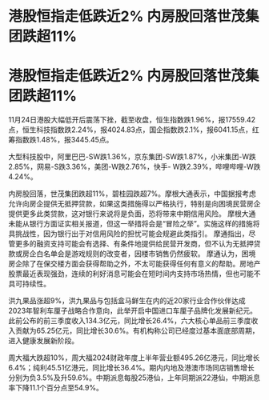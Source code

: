 # 港股恒指走低跌近2% 内房股回落世茂集团跌超11%

# 港股恒指走低跌近2% 内房股回落世茂集团跌超11%

11月24日港股大幅低开后震荡下挫，截至收盘，恒生指数跌1.96%，报17559.42点，恒生科技指数跌2.24%，报4024.83点，国企指数跌2.1%，报6041.15点，红筹指数跌1.48%，报3445.45点。

大型科技股中，阿里巴巴-SW跌1.36%，京东集团-SW跌1.87%，小米集团-W跌2.85%，网易-S跌3.36%，美团-W跌2.76%，快手-
W跌2.39%，哔哩哔哩-W跌4.24%。

内房股回落，世茂集团跌超11%，碧桂园跌超7%。摩根大通表示，中国据报考虑允许向房企提供无抵押贷款，如果这类措施得以严格执行，特别是向困境民营房企提供更多此类贷款，这对银行来说将是负面，恐将带来中期信用风险。
摩根大通未能从银行方面证实相关报道，但这一举措将会是“冒险之举”。实施这样的措施将具挑战性，因为银行出于对信用风险的担忧可能会规避此类指引。
摩通指出，尽管更多的融资支持可能会有选择、有条件地提供给民营开发商，但不认为无抵押贷款或房企白名单会是游戏规则的改变者，因楼市销售仍然疲软。
摩通认为，困境房企除了在保交楼方面会获得帮助之外，不太可能获得任何有意义的帮助。房地产股票最近表现强劲，连续的利好消息可能会在短时间内支持市场热情，但也可能不具可持续性。

洪九果品涨超9%，洪九果品与包括盒马鲜生在内的近20家行业合作伙伴达成2023年智利车厘子战略合作意向，此举开启中国进口车厘子品牌化发展新纪元。此前公布的前三季度收入134.3亿元，同比增长26.4%，六大核心单品前三季度收入贡献为65.25亿元，同比增长30.6%。有机构称公司已经度过基本面底部周期，进入健康发展新阶段。

周大福大跌超10%，周大福2024财政年度上半年营业额495.26亿港元，同比增长6.4%；纯利45.51亿港元，同比增长36.4%。期内内地及港澳市场同店销售增长分别为负3.5%及升59.6%。中期派息每股25港仙，上年同期派22港仙，中期派息率下降11.1个百分点至54.9%。

